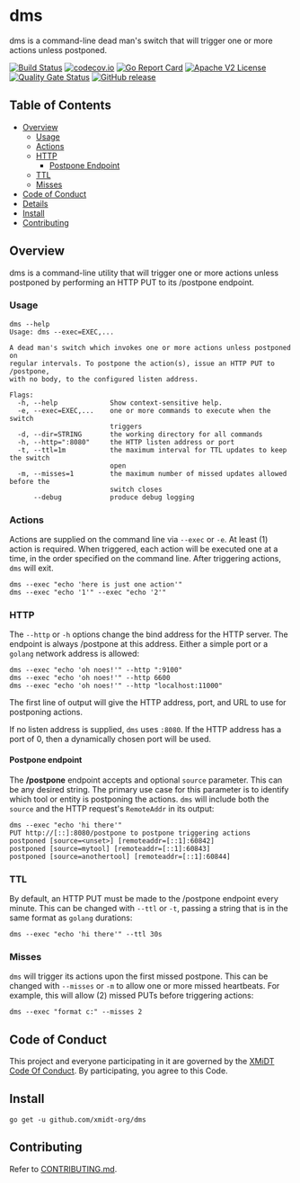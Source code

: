 # dms

dms is a command-line dead man's switch that will trigger one or more actions unless postponed.

[![Build Status](https://github.com/xmidt-org/dms/workflows/CI/badge.svg)](https://github.com/xmidt-org/dms/actions)
[![codecov.io](http://codecov.io/github/xmidt-org/dms/coverage.svg?branch=main)](http://codecov.io/github/xmidt-org/dms?branch=main)
[![Go Report Card](https://goreportcard.com/badge/github.com/xmidt-org/dms)](https://goreportcard.com/report/github.com/xmidt-org/dms)
[![Apache V2 License](http://img.shields.io/badge/license-Apache%20V2-blue.svg)](https://github.com/xmidt-org/dms/blob/main/LICENSE)
[![Quality Gate Status](https://sonarcloud.io/api/project_badges/measure?project=xmidt-org_PROJECT&metric=alert_status)](https://sonarcloud.io/dashboard?id=xmidt-org_PROJECT)
[![GitHub release](https://img.shields.io/github/release/xmidt-org/dms.svg)](CHANGELOG.md)

## Table of Contents

- [Overview](#overview)
  - [Usage](#usage)
  - [Actions](#actions)
  - [HTTP](#http)
    - [Postpone Endpoint](#postpone-endpoint)
  - [TTL](#ttl)
  - [Misses](#misses)
- [Code of Conduct](#code-of-conduct)
- [Details](#details)
- [Install](#install)
- [Contributing](#contributing)

## Overview

dms is a command-line utility that will trigger one or more actions unless postponed by performing an HTTP PUT to its /postpone endpoint.

### Usage
```
dms --help
Usage: dms --exec=EXEC,...

A dead man's switch which invokes one or more actions unless postponed on
regular intervals. To postpone the action(s), issue an HTTP PUT to /postpone,
with no body, to the configured listen address.

Flags:
  -h, --help             Show context-sensitive help.
  -e, --exec=EXEC,...    one or more commands to execute when the switch
                         triggers
  -d, --dir=STRING       the working directory for all commands
  -h, --http=":8080"     the HTTP listen address or port
  -t, --ttl=1m           the maximum interval for TTL updates to keep the switch
                         open
  -m, --misses=1         the maximum number of missed updates allowed before the
                         switch closes
      --debug            produce debug logging
```

### Actions
Actions are supplied on the command line via `--exec` or `-e`.  At least (1) action is required.  When triggered, each action will be executed one at a time, in the order specified on the command line.  After triggering actions, `dms` will exit.

```
dms --exec "echo 'here is just one action'"
dms --exec "echo '1'" --exec "echo '2'"
```

### HTTP
The `--http` or `-h` options change the bind address for the HTTP server.  The endpoint is always /postpone at this address.  Either a simple port or a `golang` network address is allowed:

```
dms --exec "echo 'oh noes!'" --http ":9100"
dms --exec "echo 'oh noes!'" --http 6600
dms --exec "echo 'oh noes!'" --http "localhost:11000"
```

The first line of output will give the HTTP address, port, and URL to use for postponing actions.

If no listen address is supplied, `dms` uses `:8080`.  If the HTTP address has a port of 0, then a dynamically chosen port will be used.

#### Postpone endpoint
The **/postpone** endpoint accepts and optional `source` parameter.  This can be any desired string.  The primary use case for this parameter is to identify which tool or entity is postponing the actions.  `dms` will include both the `source` and the HTTP request's `RemoteAddr` in its output:

```
dms --exec "echo 'hi there'"
PUT http://[::]:8080/postpone to postpone triggering actions
postponed [source=<unset>] [remoteaddr=[::1]:60842]
postponed [source=mytool] [remoteaddr=[::1]:60843]
postponed [source=anothertool] [remoteaddr=[::1]:60844]
```

### TTL
By default, an HTTP PUT must be made to the /postpone endpoint every minute.  This can be changed with `--ttl` or `-t`, passing a string that is in the same format as `golang` durations:

```
dms --exec "echo 'hi there'" --ttl 30s
```

### Misses
`dms` will trigger its actions upon the first missed postpone.  This can be changed with `--misses` or `-m` to allow one or more missed heartbeats.  For example, this will allow (2) missed PUTs before triggering actions:

```
dms --exec "format c:" --misses 2
```

## Code of Conduct

This project and everyone participating in it are governed by the [XMiDT Code Of Conduct](https://xmidt.io/docs/community/code_of_conduct/). 
By participating, you agree to this Code.

## Install

```
go get -u github.com/xmidt-org/dms
```

## Contributing

Refer to [CONTRIBUTING.md](CONTRIBUTING.md).
